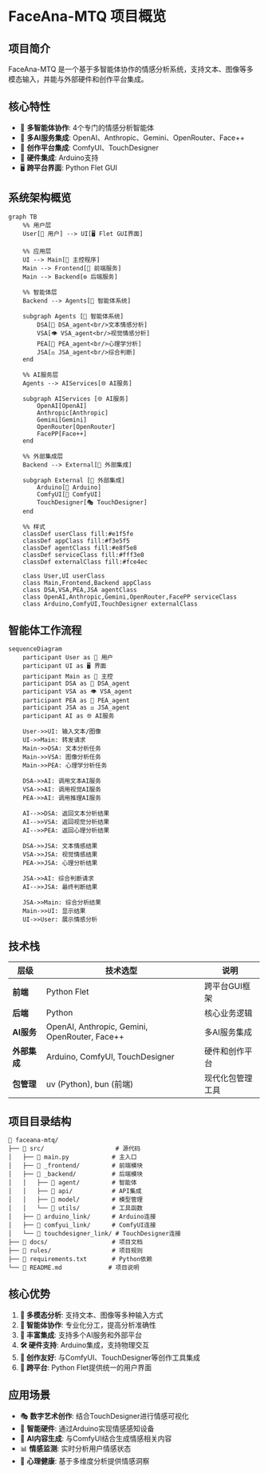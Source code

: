 # FaceAna-MTQ 项目概览

## 项目简介
FaceAna-MTQ 是一个基于多智能体协作的情感分析系统，支持文本、图像等多模态输入，并能与外部硬件和创作平台集成。

## 核心特性
- 🤖 **多智能体协作**: 4个专门的情感分析智能体
- 🔗 **多AI服务集成**: OpenAI、Anthropic、Gemini、OpenRouter、Face++
- 🎨 **创作平台集成**: ComfyUI、TouchDesigner
- 🔧 **硬件集成**: Arduino支持
- 🖥️ **跨平台界面**: Python Flet GUI

## 系统架构概览

```mermaid
graph TB
    %% 用户层
    User[👤 用户] --> UI[🖥️ Flet GUI界面]
    
    %% 应用层
    UI --> Main[🎯 主控程序]
    Main --> Frontend[🎨 前端服务]
    Main --> Backend[⚙️ 后端服务]
    
    %% 智能体层
    Backend --> Agents[🤖 智能体系统]
    
    subgraph Agents [🤖 智能体系统]
        DSA[📝 DSA_agent<br/>文本情感分析]
        VSA[👁️ VSA_agent<br/>视觉情感分析]
        PEA[🧠 PEA_agent<br/>心理学分析]
        JSA[⚖️ JSA_agent<br/>综合判断]
    end
    
    %% AI服务层
    Agents --> AIServices[🌐 AI服务]
    
    subgraph AIServices [🌐 AI服务]
        OpenAI[OpenAI]
        Anthropic[Anthropic]
        Gemini[Gemini]
        OpenRouter[OpenRouter]
        FacePP[Face++]
    end
    
    %% 外部集成层
    Backend --> External[🔗 外部集成]
    
    subgraph External [🔗 外部集成]
        Arduino[🔧 Arduino]
        ComfyUI[🎨 ComfyUI]
        TouchDesigner[🎭 TouchDesigner]
    end
    
    %% 样式
    classDef userClass fill:#e1f5fe
    classDef appClass fill:#f3e5f5
    classDef agentClass fill:#e8f5e8
    classDef serviceClass fill:#fff3e0
    classDef externalClass fill:#fce4ec
    
    class User,UI userClass
    class Main,Frontend,Backend appClass
    class DSA,VSA,PEA,JSA agentClass
    class OpenAI,Anthropic,Gemini,OpenRouter,FacePP serviceClass
    class Arduino,ComfyUI,TouchDesigner externalClass
```

## 智能体工作流程

```mermaid
sequenceDiagram
    participant User as 👤 用户
    participant UI as 🖥️ 界面
    participant Main as 🎯 主控
    participant DSA as 📝 DSA_agent
    participant VSA as 👁️ VSA_agent
    participant PEA as 🧠 PEA_agent
    participant JSA as ⚖️ JSA_agent
    participant AI as 🌐 AI服务
    
    User->>UI: 输入文本/图像
    UI->>Main: 转发请求
    Main->>DSA: 文本分析任务
    Main->>VSA: 图像分析任务
    Main->>PEA: 心理学分析任务
    
    DSA->>AI: 调用文本AI服务
    VSA->>AI: 调用视觉AI服务
    PEA->>AI: 调用推理AI服务
    
    AI-->>DSA: 返回文本分析结果
    AI-->>VSA: 返回视觉分析结果
    AI-->>PEA: 返回心理分析结果
    
    DSA->>JSA: 文本情感结果
    VSA->>JSA: 视觉情感结果
    PEA->>JSA: 心理分析结果
    
    JSA->>AI: 综合判断请求
    AI-->>JSA: 最终判断结果
    
    JSA->>Main: 综合分析结果
    Main->>UI: 显示结果
    UI->>User: 展示情感分析
```

## 技术栈

| 层级 | 技术选型 | 说明 |
|------|----------|------|
| **前端** | Python Flet | 跨平台GUI框架 |
| **后端** | Python | 核心业务逻辑 |
| **AI服务** | OpenAI, Anthropic, Gemini, OpenRouter, Face++ | 多AI服务集成 |
| **外部集成** | Arduino, ComfyUI, TouchDesigner | 硬件和创作平台 |
| **包管理** | uv (Python), bun (前端) | 现代化包管理工具 |

## 项目目录结构

```
📁 faceana-mtq/
├── 📁 src/                    # 源代码
│   ├── 🐍 main.py            # 主入口
│   ├── 📁 _frontend/         # 前端模块
│   ├── 📁 _backend/          # 后端模块
│   │   ├── 📁 agent/         # 智能体
│   │   ├── 📁 api/           # API集成
│   │   ├── 📁 model/         # 模型管理
│   │   └── 📁 utils/         # 工具函数
│   ├── 📁 arduino_link/      # Arduino连接
│   ├── 📁 comfyui_link/      # ComfyUI连接
│   └── 📁 touchdesigner_link/ # TouchDesigner连接
├── 📁 docs/                  # 项目文档
├── 📁 rules/                 # 项目规则
├── 📄 requirements.txt       # Python依赖
└── 📄 README.md             # 项目说明
```

## 核心优势

1. **🎯 多模态分析**: 支持文本、图像等多种输入方式
2. **🤖 智能体协作**: 专业化分工，提高分析准确性
3. **🔗 丰富集成**: 支持多个AI服务和外部平台
4. **🛠️ 硬件支持**: Arduino集成，支持物理交互
5. **🎨 创作友好**: 与ComfyUI、TouchDesigner等创作工具集成
6. **📱 跨平台**: Python Flet提供统一的用户界面

## 应用场景

- 🎭 **数字艺术创作**: 结合TouchDesigner进行情感可视化
- 🤖 **智能硬件**: 通过Arduino实现情感感知设备
- 🎨 **AI内容生成**: 与ComfyUI结合生成情感相关内容
- 📊 **情感监测**: 实时分析用户情感状态
- 🧠 **心理健康**: 基于多维度分析提供情感洞察
